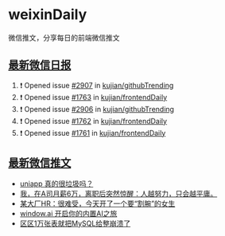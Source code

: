 # weixinDaily
微信推文，分享每日的前端微信推文

## [最新微信日报](https://github.com/kujian/weixinDaily/issues)

<!--START_SECTION:activity-->
1. ❗ Opened issue [#2907](https://github.com/kujian/githubTrending/issues/2907) in [kujian/githubTrending](https://github.com/kujian/githubTrending)
2. ❗ Opened issue [#1763](https://github.com/kujian/frontendDaily/issues/1763) in [kujian/frontendDaily](https://github.com/kujian/frontendDaily)
3. ❗ Opened issue [#2906](https://github.com/kujian/githubTrending/issues/2906) in [kujian/githubTrending](https://github.com/kujian/githubTrending)
4. ❗ Opened issue [#1762](https://github.com/kujian/frontendDaily/issues/1762) in [kujian/frontendDaily](https://github.com/kujian/frontendDaily)
5. ❗ Opened issue [#1761](https://github.com/kujian/frontendDaily/issues/1761) in [kujian/frontendDaily](https://github.com/kujian/frontendDaily)
<!--END_SECTION:activity-->


## [最新微信推文](https://weixin.qdkfweb.cn/)

<!-- BLOG-POST-LIST:START -->
- [uniapp 真的很垃圾吗？](https://weixin.qdkfweb.cn/51356.html)
- [我，在A司月薪6万，离职后突然惊醒：人越努力，只会越平庸。](https://weixin.qdkfweb.cn/51415.html)
- [某大厂HR：很难受，今天开了一个要“割腕”的女生](https://weixin.qdkfweb.cn/51416.html)
- [window.ai 开启你的内置AI之旅](https://weixin.qdkfweb.cn/51354.html)
- [区区1万张表就把MySQL给整崩溃了](https://weixin.qdkfweb.cn/51443.html)
<!-- BLOG-POST-LIST:END -->